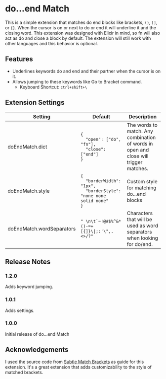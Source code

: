 # do...end Match

This is a simple extension that matches do end blocks like brackets, `()`, `[]`, or `{}`. When the cursor is on or next to do or end it will underline it and the closing word. This extension was designed with Elixir in mind, so fn will also act as do and close a block by default. The extension will still work with other languages and this behavior is optional.

## Features

- Underlines keywords do and end and their partner when the cursor is on it.
- Allows jumping to these keywords like Go to Bracket command.
  - Keyboard Shortcut: `ctrl+shift+\`

## Extension Settings

| Setting                   | Default                                                                                                        | Description                                                                          |
| ------------------------- | -------------------------------------------------------------------------------------------------------------- | ------------------------------------------------------------------------------------ |
| doEndMatch.dict           | <code>{<br>&nbsp;&nbsp;"open": ["do", "fn"], <br>&nbsp;&nbsp;"close": ["end"]<br>}</code>                      | The words to match. Any combination of words in open and close will trigger matches. |
| doEndMatch.style          | <code>{<br>&nbsp;&nbsp;"borderWidth": "1px", <br>&nbsp;&nbsp;"borderStyle": "none none solid none"<br>}</code> | Custom style for matching do...end blocks                                            |
| doEndMatch.wordSeparators | ``" \n\t`~!@#$%^&*()-=+[{]}\\|;:'\",.<>/?"``                                                                   | Characters that will be used as word separators when looking for do/end.             |

## Release Notes

### 1.2.0

Adds keyword jumping.

### 1.0.1

Adds settings.

### 1.0.0

Initial release of do...end Match

## Acknowledgements

I used the source code from [Subtle Match Brackets](https://marketplace.visualstudio.com/items?itemName=rafamel.subtle-brackets) as guide for this extension. It's a great extension that adds customizability to the style of matched brackets.